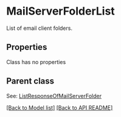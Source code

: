 
# MailServerFolderList

List of email client folders.             

## Properties
Class has no properties

## Parent class

See: [ListResponseOfMailServerFolder](ListResponseOfMailServerFolder.md)



[[Back to Model list]](Models.md) [[Back to API README]](README.md)

